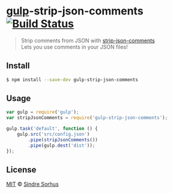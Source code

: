 # [gulp](http://gulpjs.com)-strip-json-comments [![Build Status](https://travis-ci.org/sindresorhus/gulp-strip-json-comments.svg?branch=master)](https://travis-ci.org/sindresorhus/gulp-strip-json-comments)

> Strip comments from JSON with [strip-json-comments](https://github.com/sindresorhus/strip-json-comments)  
> Lets you use comments in your JSON files!


## Install

```bash
$ npm install --save-dev gulp-strip-json-comments
```


## Usage

```js
var gulp = require('gulp');
var stripJsonComments = require('gulp-strip-json-comments');

gulp.task('default', function () {
	gulp.src('src/config.json')
		.pipe(stripJsonComments())
		.pipe(gulp.dest('dist'));
});
```


## License

[MIT](http://opensource.org/licenses/MIT) © [Sindre Sorhus](http://sindresorhus.com)
